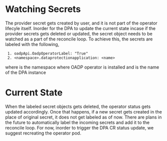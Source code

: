 # Watching Secrets

The provider secret gets created by user, and it is not part of the operator lifecyle itself. Inorder for the DPA to update the current state incase if the provider secrets gets deleted or updated, the secret object needs to be watched as a part of the reconcile loop. To achieve this, the secrets are labeled with the following,

```
 1. oadpApi.OadpOperatorLabel: "True"
 2. <namespace>.dataprotectionapplication: <name>
```

where <namespace> is the namespace where OADP operator is installed and <name> is the name of the DPA instance

# Current State

When the labeled secret objects gets deleted, the operator status gets updated accordingly. Once that happens, if a new secret gets created in the place of original secret, it does not get labeled as of now. There are plans in the future to automatically label the incoming secrets and add it to the reconcile loop. For now, inorder to trigger the DPA CR status update, we suggest recreating the operator pod. 

